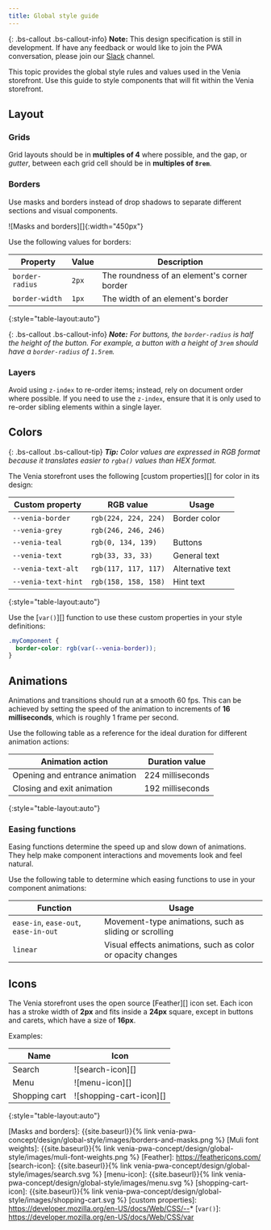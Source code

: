 ```yaml
---
title: Global style guide
---
```


{: .bs-callout .bs-callout-info}
**Note:**
This design specification is still in development.
If have any feedback or would like to join the PWA conversation, please join our [Slack](https://magentocommeng.slack.com/messages/C71HNKYS2) channel.

This topic provides the global style rules and values used in the Venia storefront.
Use this guide to style components that will fit within the Venia storefront.

## Layout

### Grids

Grid layouts should be in **multiples of 4** where possible, and
the gap, or _gutter_, between each grid cell should be in **multiples of `8rem`**.

### Borders

Use masks and borders instead of drop shadows to separate different sections and visual components.

![Masks and borders][]{:width="450px"}


Use the following values for borders:

| Property        | Value | Description                                 |
| --------------- | ----- | ------------------------------------------- |
| `border-radius` | `2px` | The roundness of an element's corner border |
| `border-width`  | `1px` | The width of an element's border            |
{:style="table-layout:auto"}

{: .bs-callout .bs-callout-info}
***Note:** For buttons, the `border-radius` is half the height of the button.
For example, a button with a height of `3rem` should have a `border-radius` of `1.5rem`.*

### Layers

Avoid using `z-index` to re-order items; instead, rely on document order where possible.
If you need to use the `z-index`, ensure that it is only used to re-order sibling elements within a single layer.

## Colors

{: .bs-callout .bs-callout-tip}
***Tip:** Color values are expressed in RGB format because it translates easier to `rgba()` values than HEX format.*

The Venia storefront uses the following [custom properties][] for color in its design:

| Custom property     | RGB value            | Usage            |
| ------------------- | -------------------- | ---------------- |
| `--venia-border`    | `rgb(224, 224, 224)` | Border color     |
| `--venia-grey`      | `rgb(246, 246, 246)` |                  |
| `--venia-teal`      | `rgb(0, 134, 139)`   | Buttons          |
| `--venia-text`      | `rgb(33, 33, 33)`    | General text     |
| `--venia-text-alt`  | `rgb(117, 117, 117)` | Alternative text |
| `--venia-text-hint` | `rgb(158, 158, 158)` | Hint text        |
{:style="table-layout:auto"}

Use the [`var()`][] function to use these custom properties in your style definitions:

``` css
.myComponent {
  border-color: rgb(var(--venia-border));
}
```

## Animations

Animations and transitions should run at a smooth 60 fps.
This can be achieved by setting the speed of the animation to increments of **16 milliseconds**, which is roughly 1 frame per second.

Use the following table as a reference for the ideal duration for different animation actions:

| Animation action               | Duration value   |
| ------------------------------ | ---------------- |
| Opening and entrance animation | 224 milliseconds |
| Closing and exit animation     | 192 milliseconds |
{:style="table-layout:auto"}

### Easing functions

Easing functions determine the speed up and slow down of animations.
They help make component interactions and movements look and feel natural.

Use the following table to determine which easing functions to use in your component animations:

| Function                             | Usage                                                       |
| ------------------------------------ | ----------------------------------------------------------- |
| `ease-in`, `ease-out`, `ease-in-out` | Movement-type animations, such as sliding or scrolling      |
| `linear`                             | Visual effects animations, such as color or opacity changes |

## Icons

The Venia storefront uses the open source [Feather][] icon set.
Each icon has a stroke width of **2px** and fits inside a **24px** square, except in buttons and carets, which have a size of **16px**.

Examples:

| Name          | Icon                    |
| ------------- | ----------------------- |
| Search        | ![search-icon][]        |
| Menu          | ![menu-icon][]          |
| Shopping cart | ![shopping-cart-icon][] |
{:style="table-layout:auto"}

[Slack]: https:/magentocommeng.slack.com/messages/C71HNKYS2
[Muli font]: https://fonts.google.com/specimen/Muli
[Root font size]: #root-font-size
[Masks and borders]: {{site.baseurl}}{% link venia-pwa-concept/design/global-style/images/borders-and-masks.png %}
[Muli font weights]: {{site.baseurl}}{% link venia-pwa-concept/design/global-style/images/muli-font-weights.png %}
[Feather]: https://feathericons.com/
[search-icon]: {{site.baseurl}}{% link venia-pwa-concept/design/global-style/images/search.svg %}
[menu-icon]: {{site.baseurl}}{% link venia-pwa-concept/design/global-style/images/menu.svg %}
[shopping-cart-icon]: {{site.baseurl}}{% link venia-pwa-concept/design/global-style/images/shopping-cart.svg %}
[custom properties]: https://developer.mozilla.org/en-US/docs/Web/CSS/--*
[`var()`]: https://developer.mozilla.org/en-US/docs/Web/CSS/var
